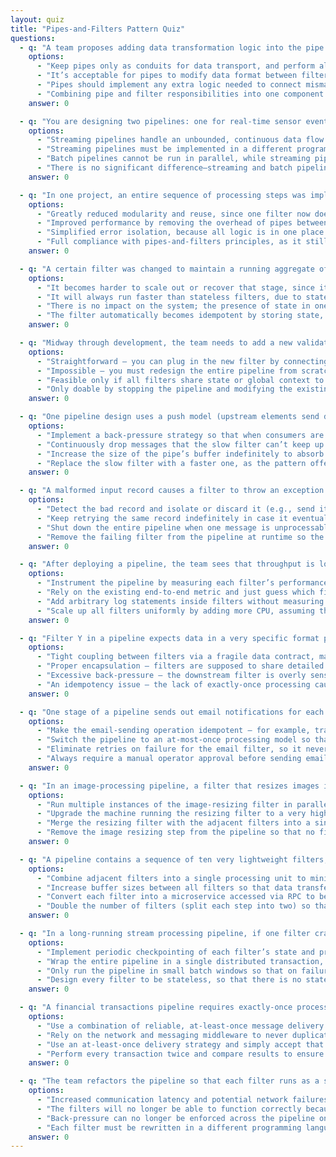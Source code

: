 ```yaml
---
layout: quiz
title: "Pipes-and-Filters Pattern Quiz"
questions:
  - q: "A team proposes adding data transformation logic into the pipe connecting two filters to lighten the filters’ workload. According to the pipes-and-filters pattern, what is the proper assignment of responsibilities?"
    options:
      - "Keep pipes only as conduits for data transport, and perform all transformations within filters."
      - "It’s acceptable for pipes to modify data format between filters if it reduces filter complexity."
      - "Pipes should implement any extra logic needed to connect mismatched outputs to inputs between filters."
      - "Combining pipe and filter responsibilities into one component simplifies the design and is recommended."
    answer: 0

  - q: "You are designing two pipelines: one for real-time sensor events (streaming) and another for daily log files (batch). What key difference in execution should you consider for a streaming pipeline versus a batch pipeline?"
    options:
      - "Streaming pipelines handle an unbounded, continuous data flow and require rate control (e.g., back-pressure), whereas batch pipelines process a finite set of data then terminate."
      - "Streaming pipelines must be implemented in a different programming language than batch pipelines."
      - "Batch pipelines cannot be run in parallel, while streaming pipelines inherently support parallel execution."
      - "There is no significant difference—streaming and batch pipelines operate the same way under the pipes-and-filters pattern."
    answer: 0

  - q: "In one project, an entire sequence of processing steps was implemented inside a single filter stage, rather than as separate filters. Which outcome is most likely with this “mega-filter” approach?"
    options:
      - "Greatly reduced modularity and reuse, since one filter now does too much instead of specialized tasks."
      - "Improved performance by removing the overhead of pipes between stages, with no real downsides."
      - "Simplified error isolation, because all logic is in one place and easier to catch exceptions."
      - "Full compliance with pipes-and-filters principles, as it still uses a filter (just a larger one)."
    answer: 0

  - q: "A certain filter was changed to maintain a running aggregate of data (becoming stateful), whereas other filters in the pipeline remain stateless. What is a trade-off of introducing this stateful filter stage?"
    options:
      - "It becomes harder to scale out or recover that stage, since its internal state must be managed and preserved."
      - "It will always run faster than stateless filters, due to state providing quick access to past computations."
      - "There is no impact on the system; the presence of state in one filter is completely inconsequential to scaling or fault tolerance."
      - "The filter automatically becomes idempotent by storing state, eliminating any chance of duplicate processing."
    answer: 0

  - q: "Midway through development, the team needs to add a new validation step between two existing filters in a pipeline. If the pipes-and-filters architecture has been followed properly, how difficult is it to insert this new filter?"
    options:
      - "Straightforward – you can plug in the new filter by connecting it with pipes, as long as data formats match, without affecting other stages."
      - "Impossible – you must redesign the entire pipeline from scratch to add another step in the middle."
      - "Feasible only if all filters share state or global context to accommodate the new step’s data."
      - "Only doable by stopping the pipeline and modifying the existing filters’ code to include the new logic."
    answer: 0

  - q: "One pipeline design uses a push model (upstream elements send data as fast as possible), while another uses a pull model (downstream elements request data when ready). The push-based pipeline sometimes overwhelms a slow filter with too many messages. What mechanism would best prevent the fast producer from flooding the slower consumer?"
    options:
      - "Implement a back-pressure strategy so that when consumers are slow, the upstream producers are signaled to slow down or pause sending."
      - "Continuously drop messages that the slow filter can’t keep up with, to keep the pipeline moving at all costs."
      - "Increase the size of the pipe’s buffer indefinitely to absorb the overflow without addressing the rate difference."
      - "Replace the slow filter with a faster one, as the pattern offers no way to handle rate mismatches between stages."
    answer: 0

  - q: "A malformed input record causes a filter to throw an exception every time it’s processed, blocking the pipeline as it repeatedly retries and fails on this “poison pill” message. What is a robust handling strategy for such a scenario?"
    options:
      - "Detect the bad record and isolate or discard it (e.g., send it to a dead-letter queue), allowing the pipeline to skip that item and continue processing the rest."
      - "Keep retrying the same record indefinitely in case it eventually processes without error, ensuring no data is lost."
      - "Shut down the entire pipeline when one message is unprocessable, to avoid any chance of incorrect results downstream."
      - "Remove the failing filter from the pipeline at runtime so the problematic record can pass through untransformed."
    answer: 0

  - q: "After deploying a pipeline, the team sees that throughput is low and latency is high. They have metrics for total end-to-end processing time but can’t identify which stage is the bottleneck. What should they do to pinpoint the slow filter?"
    options:
      - "Instrument the pipeline by measuring each filter’s performance (e.g., per-filter processing time, queue wait, throughput) to get visibility into where delays occur."
      - "Rely on the existing end-to-end metric and just guess which filter is likely slow based on code complexity."
      - "Add arbitrary log statements inside filters without measuring timing, then infer performance from the logs."
      - "Scale up all filters uniformly by adding more CPU, assuming the added resources will automatically fix the slow stage."
    answer: 0

  - q: "Filter Y in a pipeline expects data in a very specific format produced by Filter X. When Filter X’s output format changed slightly, Filter Y broke, causing a cascade of fixes. What pipeline anti-pattern does this situation represent?"
    options:
      - "Tight coupling between filters via a fragile data contract, making filters dependent on each other’s internal outputs."
      - "Proper encapsulation – filters are supposed to share detailed knowledge of each other’s data formats."
      - "Excessive back-pressure – the downstream filter is overly sensitive to the timing of upstream data."
      - "An idempotency issue – the lack of exactly-once processing caused the data format inconsistency."
    answer: 0

  - q: "One stage of a pipeline sends out email notifications for each input event. During a failure and restart, some events may be processed twice, raising the risk of duplicate emails being sent to users. How can the design prevent duplicates without losing emails?"
    options:
      - "Make the email-sending operation idempotent – for example, track which events have already triggered an email, so re-processing an event doesn’t send a second email."
      - "Switch the pipeline to an at-most-once processing model so that no event is ever processed more than once (accepting that some emails might never be sent)."
      - "Eliminate retries on failure for the email filter, so it never processes the same event twice (at the cost of dropping any event that fails once)."
      - "Always require a manual operator approval before sending emails, to catch and merge potential duplicates by human inspection."
    answer: 0

  - q: "In an image-processing pipeline, a filter that resizes images is significantly slower than other filters, creating a throughput bottleneck. The system needs to handle a high volume of images per second. What is the best way to scale this stage and alleviate the bottleneck?"
    options:
      - "Run multiple instances of the image-resizing filter in parallel (e.g., across multiple threads or servers), partitioning the workload so each instance handles a subset of images simultaneously."
      - "Upgrade the machine running the resizing filter to a very high-performance server, but still use a single filter instance for sequential processing."
      - "Merge the resizing filter with the adjacent filters into a single combined filter, removing the need for a pipe between them."
      - "Remove the image resizing step from the pipeline so that no filter is slower than the others."
    answer: 0

  - q: "A pipeline contains a sequence of ten very lightweight filters, each performing a simple transformation. Profiling shows that the pipeline spends more time handing off data between filters than doing actual work. How can you improve performance without changing the core logic of each filter?"
    options:
      - "Combine adjacent filters into a single processing unit to minimize inter-filter communication (an optimization known as operator fusion in streaming systems)."
      - "Increase buffer sizes between all filters so that data transfer costs are masked by buffering."
      - "Convert each filter into a microservice accessed via RPC to better isolate execution (even though this adds network calls)."
      - "Double the number of filters (split each step into two) so that each does even less work, reducing the workload per filter."
    answer: 0

  - q: "In a long-running stream processing pipeline, if one filter crashes mid-processing, the entire pipeline currently has to be restarted from the beginning of the data stream. What design improvement would allow the pipeline to resume work closer to where it left off after a failure?"
    options:
      - "Implement periodic checkpointing of each filter’s state and progress, so that on recovery the pipeline can replay from the last checkpoint rather than from scratch."
      - "Wrap the entire pipeline in a single distributed transaction, so either all filters complete for a set of messages or none do."
      - "Only run the pipeline in small batch windows so that on failure you only reprocess the last batch of data."
      - "Design every filter to be stateless, so that there is no state to recover and the pipeline can just continue (losing in-flight data on failure)."
    answer: 0

  - q: "A financial transactions pipeline requires exactly-once processing semantics – each transaction must be applied only once even if failures or retries occur. Which approach best achieves an end-to-end exactly-once guarantee in a pipes-and-filters architecture?"
    options:
      - "Use a combination of reliable, at-least-once message delivery with deduplication or idempotent processing in the filters, so that any retried messages do not produce duplicate effects (thus achieving an effective exactly-once outcome)."
      - "Rely on the network and messaging middleware to never duplicate or lose messages, assuming this will naturally yield exactly-once behavior."
      - "Use an at-least-once delivery strategy and simply accept that occasional duplicates are unavoidable, since exactly-once is impossible to achieve."
      - "Perform every transaction twice and compare results to ensure they were processed exactly one time (if a difference is found, adjust accordingly)."
    answer: 0

  - q: "The team refactors the pipeline so that each filter runs as a separate microservice on the network, with pipes implemented as messaging between services. What new challenges might this distributed pipes-and-filters implementation introduce compared to an in-process pipeline?"
    options:
      - "Increased communication latency and potential network failures between filters, since each pipe is now a remote connection rather than an in-memory transfer."
      - "The filters will no longer be able to function correctly because the pattern does not support distribution across multiple services."
      - "Back-pressure can no longer be enforced across the pipeline once the filters are in different processes or machines."
      - "Each filter must be rewritten in a different programming language to support remote communication in a distributed pipeline."
    answer: 0
---
```


